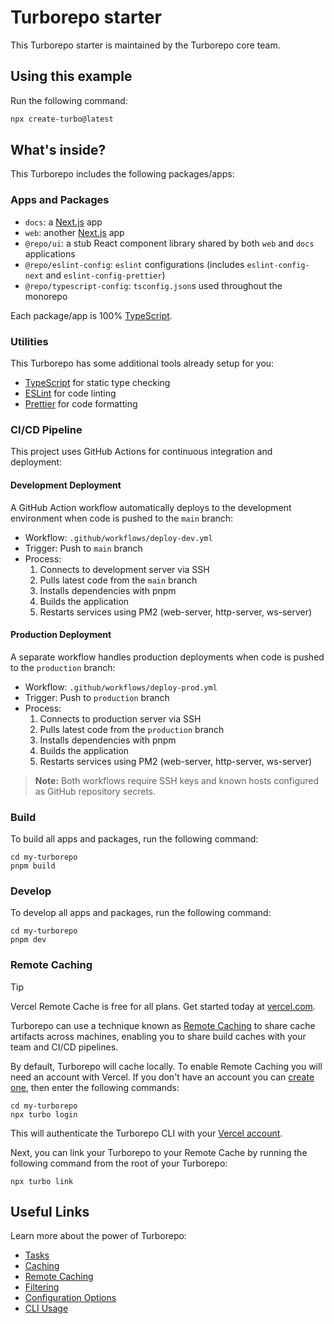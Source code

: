 # Turborepo starter
This Turborepo starter is maintained by the Turborepo core team.

## Using this example
Run the following command:
```sh
npx create-turbo@latest
```

## What's inside?
This Turborepo includes the following packages/apps:

### Apps and Packages
- `docs`: a [Next.js](https://nextjs.org/) app
- `web`: another [Next.js](https://nextjs.org/) app
- `@repo/ui`: a stub React component library shared by both `web` and `docs` applications
- `@repo/eslint-config`: `eslint` configurations (includes `eslint-config-next` and `eslint-config-prettier`)
- `@repo/typescript-config`: `tsconfig.json`s used throughout the monorepo

Each package/app is 100% [TypeScript](https://www.typescriptlang.org/).

### Utilities
This Turborepo has some additional tools already setup for you:
- [TypeScript](https://www.typescriptlang.org/) for static type checking
- [ESLint](https://eslint.org/) for code linting
- [Prettier](https://prettier.io) for code formatting

### CI/CD Pipeline

This project uses GitHub Actions for continuous integration and deployment:

#### Development Deployment
A GitHub Action workflow automatically deploys to the development environment when code is pushed to the `main` branch:

- Workflow: `.github/workflows/deploy-dev.yml`
- Trigger: Push to `main` branch
- Process:
  1. Connects to development server via SSH
  2. Pulls latest code from the `main` branch
  3. Installs dependencies with pnpm
  4. Builds the application
  5. Restarts services using PM2 (web-server, http-server, ws-server)

#### Production Deployment
A separate workflow handles production deployments when code is pushed to the `production` branch:

- Workflow: `.github/workflows/deploy-prod.yml`
- Trigger: Push to `production` branch
- Process:
  1. Connects to production server via SSH
  2. Pulls latest code from the `production` branch
  3. Installs dependencies with pnpm
  4. Builds the application
  5. Restarts services using PM2 (web-server, http-server, ws-server)

> **Note:** Both workflows require SSH keys and known hosts configured as GitHub repository secrets.

### Build
To build all apps and packages, run the following command:
```
cd my-turborepo
pnpm build
```

### Develop
To develop all apps and packages, run the following command:
```
cd my-turborepo
pnpm dev
```

### Remote Caching
> [!TIP]
> Vercel Remote Cache is free for all plans. Get started today at [vercel.com](https://vercel.com/signup?/signup?utm_source=remote-cache-sdk&utm_campaign=free_remote_cache).

Turborepo can use a technique known as [Remote Caching](https://turbo.build/repo/docs/core-concepts/remote-caching) to share cache artifacts across machines, enabling you to share build caches with your team and CI/CD pipelines.

By default, Turborepo will cache locally. To enable Remote Caching you will need an account with Vercel. If you don't have an account you can [create one](https://vercel.com/signup?utm_source=turborepo-examples), then enter the following commands:

```
cd my-turborepo
npx turbo login
```

This will authenticate the Turborepo CLI with your [Vercel account](https://vercel.com/docs/concepts/personal-accounts/overview).

Next, you can link your Turborepo to your Remote Cache by running the following command from the root of your Turborepo:

```
npx turbo link
```

## Useful Links
Learn more about the power of Turborepo:
- [Tasks](https://turbo.build/repo/docs/core-concepts/monorepos/running-tasks)
- [Caching](https://turbo.build/repo/docs/core-concepts/caching)
- [Remote Caching](https://turbo.build/repo/docs/core-concepts/remote-caching)
- [Filtering](https://turbo.build/repo/docs/core-concepts/monorepos/filtering)
- [Configuration Options](https://turbo.build/repo/docs/reference/configuration)
- [CLI Usage](https://turbo.build/repo/docs/reference/command-line-reference)
